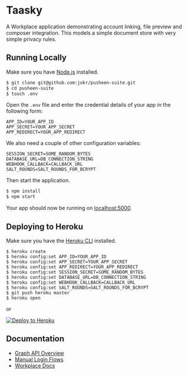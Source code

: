 # Taasky

A Workplace application demonstrating account linking, file preview and composer integration. This models a simple document store with very simple privacy rules.

## Running Locally

Make sure you have [Node.js](http://nodejs.org/) installed.

```sh
$ git clone git@github.com:jokr/pusheen-suite.git
$ cd pusheen-suite
$ touch .env
```

Open the `.env` file and enter the credential details of your app in the following
form:

```
APP_ID=YOUR_APP_ID
APP_SECRET=YOUR_APP_SECRET
APP_REDIRECT=YOUR_APP_REDIRECT
```

We also need a couple of other configuration variables:

```
SESSION_SECRET=SOME_RANDOM_BYTES
DATABASE_URL=DB_CONNECTION_STRING
WEBHOOK_CALLBACK=CALLBACK_URL
SALT_ROUNDS=SALT_ROUNDS_FOR_BCRYPT
```

Then start the application.

```sh
$ npm install
$ npm start
```

Your app should now be running on [localhost:5000](http://localhost:5000/).

## Deploying to Heroku

Make sure you have the [Heroku CLI](https://cli.heroku.com/) installed.

```
$ heroku create
$ heroku config:set APP_ID=YOUR_APP_ID
$ heroku config:set APP_SECRET=YOUR_APP_SECRET
$ heroku config:set APP_REDIRECT=YOUR_APP_REDIRECT
$ heroku config:set SESSION_SECRET=SOME_RANDOM_BYTES
$ heroku config:set DATABASE_URL=DB_CONNECTION_STRING
$ heroku config:set WEBHOOK_CALLBACK=CALLBACK_URL
$ heroku config:set SALT_ROUNDS=SALT_ROUNDS_FOR_BCRYPT
$ git push heroku master
$ heroku open
```
or

[![Deploy to Heroku](https://www.herokucdn.com/deploy/button.png)](https://heroku.com/deploy?template=https://github.com/jokr/pusheen-suite)

## Documentation

- [Graph API Overview](https://developers.facebook.com/docs/graph-api/overview)
- [Manual Login Flows](https://developers.facebook.com/docs/facebook-login/manually-build-a-login-flow)
- [Workplace Docs](https://developers.facebook.com/docs/workplace)
